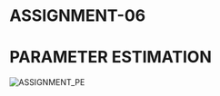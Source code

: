 # ASSIGNMENT-06
# PARAMETER ESTIMATION
![ASSIGNMENT_PE](https://github.com/Kashishsingla111/102117150_Kashish_Parameter-Estimation/assets/103882773/81e5c3f5-f117-4828-ba13-37d22114a8b3)

